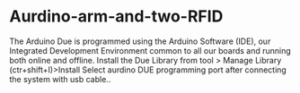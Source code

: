 # Aurdino-arm-and-two-RFID
The Arduino Due is programmed using the Arduino Software (IDE), our Integrated Development Environment common to all our boards and running both online and offline.
Install the Due Library from tool > Manage Library (ctr+shift+I)>Install 
Select aurdino DUE programming port after connecting the system with usb cable.. 
